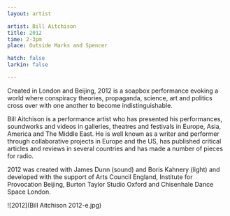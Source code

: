 ```yaml
---
layout: artist

artist: Bill Aitchison
title: 2012
time: 2-3pm
place: Outside Marks and Spencer

hatch: false
larkin: false

---
```


Created in London and Beijing, 2012 is a soapbox performance evoking a world where conspiracy theories, propaganda, science, art and politics cross over with one another to become indistinguishable.    

Bill Aitchison is a performance artist who has presented his performances, soundworks and videos in galleries, theatres and festivals in Europe, Asia, America and The Middle East. He is well known as a writer and performer through collaborative projects in Europe and the US, has published critical articles and reviews in several countries and has made a number of pieces for radio.   

2012 was created with James Dunn (sound) and Boris Kahnery (light) and developed with the support of Arts Council England, Institute for Provocation Beijing, Burton Taylor Studio Oxford and Chisenhale Dance Space London. 

  ![2012](Bill Aitchison 2012-e.jpg)  